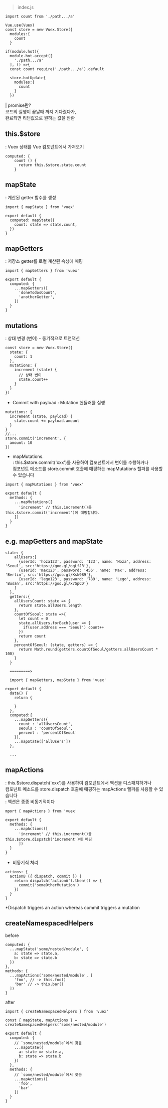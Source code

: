 > index.js
```
import count from './path.../a'

Vue.use(Vuex)
const store = new Vuex.Store({
  modules:{
    count
  }
  
if(module.hot){
  module.hot.accept([
    './path.../a'
  ], () =>{
  const count require('./path.../a').default
  
  store.hotUpdate{
    modules:{
      count
    }
  })
```

| promise란?     
코드의 실행이 끝날때 까지 기다렸다가,     
완료되면 리턴값으로 원하는 값을 반환     
  
## this.$store
: Vuex 상태를 Vue 컴포넌트에서 가져오기
```
computed: {
    count () {
      return this.$store.state.count
    }
```

## mapState
: 계산된 getter 함수를 생성
```
import { mapState } from 'vuex'

export default {
  computed: mapState({
    count: state => state.count,
  })
}
```

## mapGetters
: 저장소 getter를 로컬 계산된 속성에 매핑
```
import { mapGetters } from 'vuex'

export default {
  computed: {
    ...mapGetters([
      'doneTodosCount',
      'anotherGetter',
    ])
  }
}
```

## mutations
: 상태 변경 (변이) - 동기적으로 트랜잭션
```
const store = new Vuex.Store({
  state: {
    count: 1
  },
  mutations: {
    increment (state) {
      // 상태 변이
      state.count++
    }
  }
})
```
- Commit with payload 
: Mutation 핸들러를 실행
```
mutations: {
  increment (state, payload) {
    state.count += payload.amount
  }
}
//...
store.commit('increment', {
  amount: 10
})
```
- mapMutations.  
: this.$store.commit('xxx')를 사용하여 컴포넌트에서 변이를 수행하거나      
컴포넌트 메소드를 store.commit 호출에 매핑하는 mapMutations 헬퍼를 사용할 수 있습니다     
```
import { mapMutations } from 'vuex'

export default {
  methods: {
    ...mapMutations([
      'increment' // this.increment()를 this.$store.commit('increment')에 매핑합니다.
    ])
  }
}
```


## e.g. mapGetters and mapState
```
state: { 
    allUsers:[
      {userId: 'hoza123', password: '123', name: 'Hoza', address: 'Seoul', src:'https://goo.gl/oqLfJR'},
      {userId: 'max123', password: '456', name: 'Max', address: 'Berlin', src:'https://goo.gl/Ksk9B9'},
      {userId: 'lego123', password: '789', name: 'Lego', address: 'Busan', src:'https://goo.gl/x7SpCD'}
    ]
  },
  getters:{ 
    allUsersCount: state => {
      return state.allUsers.length      
    },
    countOfSeoul: state =>{
      let count = 0
      state.allUsers.forEach(user => {
        if(user.address === 'Seoul') count++
      })
      return count
    },
    percentOfSeoul: (state, getters) => {
      return Math.round(getters.countOfSeoul/getters.allUsersCount * 100)
    }
  }
  
  =========>
  
  import { mapGetters, mapState } from 'vuex'

export default {
  data() {
    return {
      
    }
  },
  computed:{
    ...mapGetters({
      count : 'allUsersCount', 
      seouls : 'countOfSeoul',
      percent : 'percentOfSeoul'
    }), 
    ...mapState(['allUsers'])
  },
  
  ...
```



## mapActions
: this.$store.dispatch('xxx')를 사용하여 컴포넌트에서 액션을 디스패치하거나   
컴포넌트 메소드를 store.dispatch 호출에 매핑하는 mapActions 헬퍼를 사용할 수 있습니다  
: 액션은 종종 비동기적이다  
```
mport { mapActions } from 'vuex'

export default {
  methods: {
    ...mapActions([
      'increment' // this.increment()을 this.$store.dispatch('increment')에 매핑
      ])
  }
}
```
- 비동기식 처리
```
actions: {
  actionB ({ dispatch, commit }) {
    return dispatch('actionA').then(() => {
      commit('someOtherMutation')
    })
  }
}
```
*Dispatch triggers an action whereas commit triggers a mutation

## createNamespacedHelpers
before
```
computed: {
  ...mapState('some/nested/module', {
    a: state => state.a,
    b: state => state.b
  })
},
methods: {
  ...mapActions('some/nested/module', [
    'foo', // -> this.foo()
    'bar' // -> this.bar()
  ])
}
```
after
```
import { createNamespacedHelpers } from 'vuex'

const { mapState, mapActions } = createNamespacedHelpers('some/nested/module')

export default {
  computed: {
    // `some/nested/module`에서 찾음
    ...mapState({
      a: state => state.a,
      b: state => state.b
    })
  },
  methods: {
    // `some/nested/module`에서 찾음
    ...mapActions([
      'foo',
      'bar'
    ])
  }
}
```

